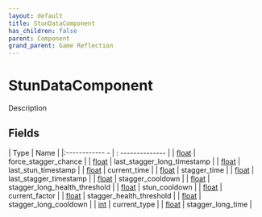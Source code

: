 ```yaml
---
layout: default
title: StunDataComponent
has_children: false
parent: Component
grand_parent: Game Reflection
---
```

# StunDataComponent
Description 

## Fields
| Type | Name |
|:------------ - | : -------------- |
| [float](game-reflection/components/float.md) | force_stagger_chance |
| [float](game-reflection/components/float.md) | last_stagger_long_timestamp |
| [float](game-reflection/components/float.md) | last_stun_timestamp |
| [float](game-reflection/components/float.md) | current_time |
| [float](game-reflection/components/float.md) | stagger_time |
| [float](game-reflection/components/float.md) | last_stagger_timestamp |
| [float](game-reflection/components/float.md) | stagger_cooldown |
| [float](game-reflection/components/float.md) | stagger_long_health_threshold |
| [float](game-reflection/components/float.md) | stun_cooldown |
| [float](game-reflection/components/float.md) | current_factor |
| [float](game-reflection/components/float.md) | stagger_health_threshold |
| [float](game-reflection/components/float.md) | stagger_long_cooldown |
| [int](game-reflection/enums/int.md) | current_type |
| [float](game-reflection/components/float.md) | stagger_long_time |
